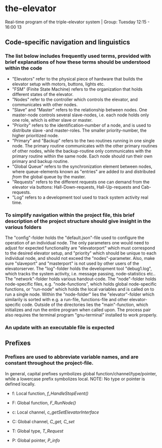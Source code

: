 # the-elevator
Real-time program of the triple-elevator system | Group: Tuesday 12:15 - 16:00 13

## Code-specific navigation and linguistics

### The list below includes frequently used terms, provided with brief explanations of how these terms should be understood within the code
- "Elevators" refer to the physical piece of hardware that builds the elevator setup with motors, buttons, lights etc.
- "FSM" (Finite State Machine) refers to the organization that holds different states of the elevator.
- "Nodes" refer to the controller which controls the elevator, and communicates with other nodes.
- "Slave" and "Master" refers to the relationship between nodes. One master-node controls several slave-nodes, i.e. each node holds only one role, which is either slave or master.
- "Priority" refers to the identification-number of a node, and is used to distribute slave -and master-roles. The smaller priority-number, the higher prioritized node.
- "Primary" and "Backup" refers to the two routines running in one single node. The primary routine communicates with the other primary routines of other nodes, while the backup-routine only communicates with the primary routine within the same node. Each node should run their own primary and backup routine.
- "Global Queue" refers to the synchronization element between nodes, where queue-elements known as "entries" are added *to* and distributed *from* the global queue by the master.
- "Requests" refers to the different requests one can demand from the elevator via buttons: Hall-Down-requests, Hall-Up-requests and Cab-requests.
- "Log" refers to a development tool used to track system activity real time.  

### To simplify navigation within the project file, this brief description of the project structure should give insight in the various folders  
The "config"-folder holds the "default.json"-file used to configure the operation of an individual node. The only parameters one would need to adjust for expected functionality are "elevatorport" which must correspond to the desired elevator setup, and "priority" which should be unique to each individual node, and should not exceed the "nodes"-parameter. Also, make sure "slaveport" and "masterport" is not used by other users of the elevatorserver. The "log"-folder holds the development tool "debug1.log", which tracks the system activity, i.e. message passing, node-statistics etc.. The "network"-folder holds various handout-code. The "node"-folder holds node-specific files, e.g. "node-functions", which holds global node-specific functions, or "run-node" which holds the local variables and is called on to run a single node. Within the "node-folder" lies the "elevator"-folder which similarily is sorted with e.g. a run-file, functions-file and other elevator-specific code. Outside of the directories lies the "main"-function, which initializes and run the entire program when called upon. The process pair also requires the terminal program "gnu-terminal" installed to work properly.

### An update with an executable file is expected

## Prefixes
### Prefixes are used to abbreviate variable names, and are constant throughout the project-file.
In general, capital prefixes symbolizes global function/channel/type/pointer, while a lowercase prefix symbolizes local. NOTE: No type or pointer is defined locally.

- f: Local function, *f_HandleStopEvent()*
- F: Global function, *F_RunNode()*

- c: Local channel, *c_getSetElevatorInterface*
- C: Global channel, *C_get, C_set*

- T: Global type, *T_Request*

- P: Global pointer, *P_info*
